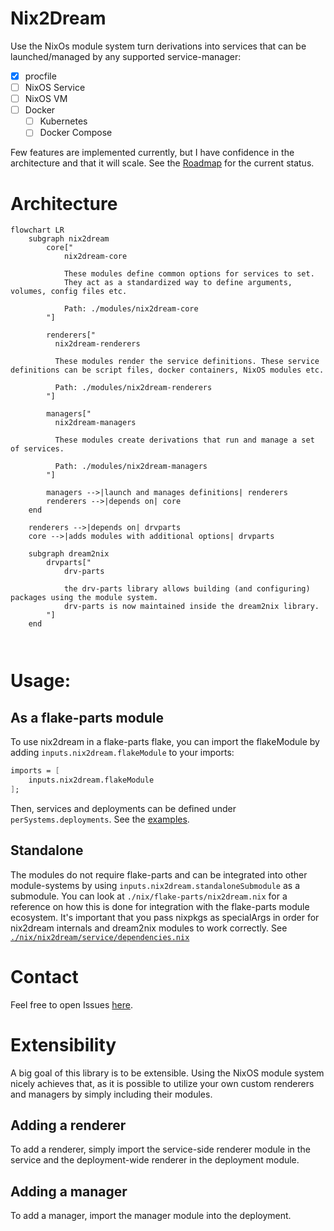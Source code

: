 # Nix2Dream

Use the NixOs module system turn derivations into services that can be launched/managed by any supported service-manager:

- [x] procfile
- [ ] NixOS Service
- [ ] NixOS VM 
- [ ] Docker
  - [ ] Kubernetes
  - [ ] Docker Compose

Few features are implemented currently, but I have confidence in the architecture and that it will scale. See the [Roadmap](https://github.com/DrRuhe/nix2dream/issues/1) for the current status.

# Architecture
```mermaid
flowchart LR
    subgraph nix2dream
        core["
            nix2dream-core 
            
            These modules define common options for services to set. 
            They act as a standardized way to define arguments, volumes, config files etc. 
            
            Path: ./modules/nix2dream-core
        "]
        
        renderers["
          nix2dream-renderers
          
          These modules render the service definitions. These service definitions can be script files, docker containers, NixOS modules etc.
          
          Path: ./modules/nix2dream-renderers
        "]

        managers["
          nix2dream-managers
          
          These modules create derivations that run and manage a set of services.
          
          Path: ./modules/nix2dream-managers
        "]
        
        managers -->|launch and manages definitions| renderers
        renderers -->|depends on| core
    end

    renderers -->|depends on| drvparts
    core -->|adds modules with additional options| drvparts
        
    subgraph dream2nix
        drvparts["
            drv-parts
            
            the drv-parts library allows building (and configuring) packages using the module system.
            drv-parts is now maintained inside the dream2nix library.
        "]    
    end 
    
    
```

# Usage: 

## As a flake-parts module
To use nix2dream in a flake-parts flake, you can import the flakeModule by adding `inputs.nix2dream.flakeModule` to your imports:
```nix
imports = [
    inputs.nix2dream.flakeModule
];
```
Then, services and deployments can be defined under `perSystems.deployments`. See the [examples](./examples).


## Standalone
The modules do not require flake-parts and can be integrated into other module-systems by using `inputs.nix2dream.standaloneSubmodule` as a submodule. 
You can look at `./nix/flake-parts/nix2dream.nix` for a reference on how this is done for integration with the flake-parts module ecosystem.
It's important that you pass nixpkgs as specialArgs in order for nix2dream internals and dream2nix modules to work correctly. See [`./nix/nix2dream/service/dependencies.nix`](./nix/nix2dream/service/dependencies.nix)

# Contact
Feel free to open Issues [here](https://github.com/DrRuhe/nix2dream/issues/new/choose).

# Extensibility
A big goal of this library is to be extensible. Using the NixOS module system nicely achieves that, as it is possible to utilize your own custom renderers and managers by simply including their modules.

## Adding a renderer
To add a renderer, simply import the service-side renderer module in the service and the deployment-wide renderer in the deployment module.

## Adding a manager
To add a manager, import the manager module into the deployment. 








